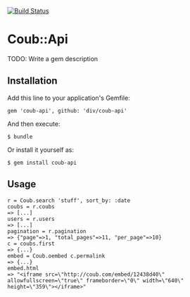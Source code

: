 [![Build Status](https://travis-ci.org/div/coub-api.svg?branch=master)](https://travis-ci.org/div/coub-api)
# Coub::Api

TODO: Write a gem description

## Installation

Add this line to your application's Gemfile:

    gem 'coub-api', github: 'div/coub-api'

And then execute:

    $ bundle

Or install it yourself as:

    $ gem install coub-api

## Usage
```
r = Coub.search 'stuff', sort_by: :date
coubs = r.coubs
=> [...]
users = r.users
=> [...]
pagination = r.pagination
=> {"page"=>1, "total_pages"=>11, "per_page"=>10}
c = coubs.first
=> {...}
embed = Coub.oembed c.permalink
=> {...}
embed.html
=> "<iframe src=\"http://coub.com/embed/12438d40\" allowfullscreen=\"true\" frameborder=\"0\" width=\"640\" height=\"359\"></iframe>"